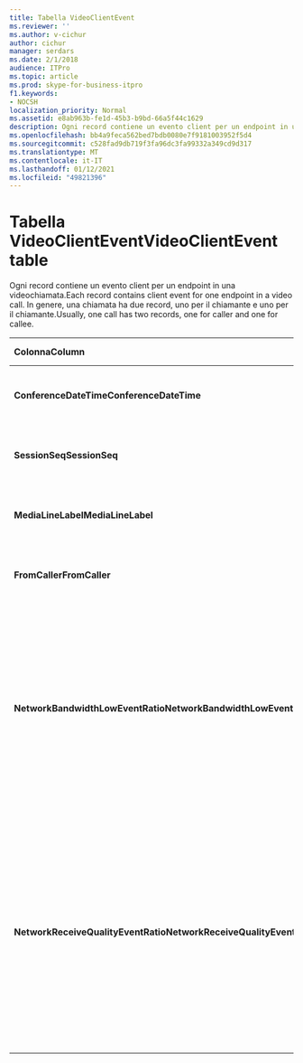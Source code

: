```yaml
---
title: Tabella VideoClientEvent
ms.reviewer: ''
ms.author: v-cichur
author: cichur
manager: serdars
ms.date: 2/1/2018
audience: ITPro
ms.topic: article
ms.prod: skype-for-business-itpro
f1.keywords:
- NOCSH
localization_priority: Normal
ms.assetid: e8ab963b-fe1d-45b3-b9bd-66a5f44c1629
description: Ogni record contiene un evento client per un endpoint in una videochiamata. In genere, una chiamata ha due record, uno per il chiamante e uno per il chiamante.
ms.openlocfilehash: bb4a9feca562bed7bdb0080e7f9181003952f5d4
ms.sourcegitcommit: c528fad9db719f3fa96dc3fa99332a349cd9d317
ms.translationtype: MT
ms.contentlocale: it-IT
ms.lasthandoff: 01/12/2021
ms.locfileid: "49821396"
---
```

# <a name="videoclientevent-table"></a><span data-ttu-id="b0fb6-104">Tabella VideoClientEvent</span><span class="sxs-lookup"><span data-stu-id="b0fb6-104">VideoClientEvent table</span></span>
 
<span data-ttu-id="b0fb6-105">Ogni record contiene un evento client per un endpoint in una videochiamata.</span><span class="sxs-lookup"><span data-stu-id="b0fb6-105">Each record contains client event for one endpoint in a video call.</span></span> <span data-ttu-id="b0fb6-106">In genere, una chiamata ha due record, uno per il chiamante e uno per il chiamante.</span><span class="sxs-lookup"><span data-stu-id="b0fb6-106">Usually, one call has two records, one for caller and one for callee.</span></span>
  
|<span data-ttu-id="b0fb6-107">**Colonna**</span><span class="sxs-lookup"><span data-stu-id="b0fb6-107">**Column**</span></span>|<span data-ttu-id="b0fb6-108">**Tipo di dati**</span><span class="sxs-lookup"><span data-stu-id="b0fb6-108">**Data Type**</span></span>|<span data-ttu-id="b0fb6-109">**Chiave/indice**</span><span class="sxs-lookup"><span data-stu-id="b0fb6-109">**Key/Index**</span></span>|<span data-ttu-id="b0fb6-110">**Dettagli**</span><span class="sxs-lookup"><span data-stu-id="b0fb6-110">**Details**</span></span>|
|:-----|:-----|:-----|:-----|
|<span data-ttu-id="b0fb6-111">**ConferenceDateTime**</span><span class="sxs-lookup"><span data-stu-id="b0fb6-111">**ConferenceDateTime**</span></span> <br/> |<span data-ttu-id="b0fb6-112">datetime</span><span class="sxs-lookup"><span data-stu-id="b0fb6-112">datetime</span></span>  <br/> |<span data-ttu-id="b0fb6-113">Principale</span><span class="sxs-lookup"><span data-stu-id="b0fb6-113">Primary</span></span>  <br/> |<span data-ttu-id="b0fb6-114">Riferimento dalla [tabella MediaLine.](medialine-0.md)</span><span class="sxs-lookup"><span data-stu-id="b0fb6-114">Referenced from the [MediaLine table](medialine-0.md).</span></span>  <br/> |
|<span data-ttu-id="b0fb6-115">**SessionSeq**</span><span class="sxs-lookup"><span data-stu-id="b0fb6-115">**SessionSeq**</span></span> <br/> |<span data-ttu-id="b0fb6-116">int</span><span class="sxs-lookup"><span data-stu-id="b0fb6-116">int</span></span>  <br/> |<span data-ttu-id="b0fb6-117">Principale</span><span class="sxs-lookup"><span data-stu-id="b0fb6-117">Primary</span></span>  <br/> |<span data-ttu-id="b0fb6-118">Riferimento dalla [tabella MediaLine.](medialine-0.md)</span><span class="sxs-lookup"><span data-stu-id="b0fb6-118">Referenced from the [MediaLine table](medialine-0.md).</span></span>  <br/> |
|<span data-ttu-id="b0fb6-119">**MediaLineLabel**</span><span class="sxs-lookup"><span data-stu-id="b0fb6-119">**MediaLineLabel**</span></span> <br/> |<span data-ttu-id="b0fb6-120">tinyint</span><span class="sxs-lookup"><span data-stu-id="b0fb6-120">tinyint</span></span>  <br/> |<span data-ttu-id="b0fb6-121">Principale</span><span class="sxs-lookup"><span data-stu-id="b0fb6-121">Primary</span></span>  <br/> |<span data-ttu-id="b0fb6-122">Riferimento dalla [tabella MediaLine.](medialine-0.md)</span><span class="sxs-lookup"><span data-stu-id="b0fb6-122">Referenced from the [MediaLine table](medialine-0.md).</span></span>  <br/> |
|<span data-ttu-id="b0fb6-123">**FromCaller**</span><span class="sxs-lookup"><span data-stu-id="b0fb6-123">**FromCaller**</span></span> <br/> |<span data-ttu-id="b0fb6-124">bit</span><span class="sxs-lookup"><span data-stu-id="b0fb6-124">bit</span></span>  <br/> |<span data-ttu-id="b0fb6-125">Principale</span><span class="sxs-lookup"><span data-stu-id="b0fb6-125">Primary</span></span>  <br/> |<span data-ttu-id="b0fb6-126">0: dati del chiamato</span><span class="sxs-lookup"><span data-stu-id="b0fb6-126">0: Callee's data</span></span>  <br/> <span data-ttu-id="b0fb6-127">1: Dati del chiamante</span><span class="sxs-lookup"><span data-stu-id="b0fb6-127">1: Caller's data</span></span>  <br/> |
|<span data-ttu-id="b0fb6-128">**NetworkBandwidthLowEventRatio**</span><span class="sxs-lookup"><span data-stu-id="b0fb6-128">**NetworkBandwidthLowEventRatio**</span></span> <br/> || <br/> |<span data-ttu-id="b0fb6-129">Percentuale della sessione in cui è stato generato l'evento LowBandwidth per lo stato 'Bad'.</span><span class="sxs-lookup"><span data-stu-id="b0fb6-129">Percentage of session the LowBandwidth event was fired for 'Bad' state.</span></span> <span data-ttu-id="b0fb6-130">La larghezza di banda disponibile non è sufficiente per un'esperienza vocale accettabile.</span><span class="sxs-lookup"><span data-stu-id="b0fb6-130">The available bandwidth is insufficient for an acceptable voice experience.</span></span>  <br/> |
|<span data-ttu-id="b0fb6-131">**NetworkReceiveQualityEventRatio**</span><span class="sxs-lookup"><span data-stu-id="b0fb6-131">**NetworkReceiveQualityEventRatio**</span></span> <br/> || <br/> |<span data-ttu-id="b0fb6-132">Percentuale della sessione in cui è stato generato l'evento ReceiveSendQuality per lo stato 'Bad'.</span><span class="sxs-lookup"><span data-stu-id="b0fb6-132">Percentage of session the ReceiveSendQuality event was fired for 'Bad' state.</span></span>  <br/> <span data-ttu-id="b0fb6-133">La qualità della rete in termini di instabilità o perdita di pacchetti è grave e influisce sulla qualità dell'audio ricevuto.</span><span class="sxs-lookup"><span data-stu-id="b0fb6-133">Network quality in terms of jitter or packet loss is severe and impacts the quality of audio being received.</span></span>  <br/> |
   

